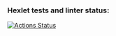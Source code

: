 ### Hexlet tests and linter status:
[![Actions Status](https://github.com/Dividebyze/frontend-project-44/actions/workflows/hexlet-check.yml/badge.svg)](https://github.com/Dividebyze/frontend-project-44/actions)